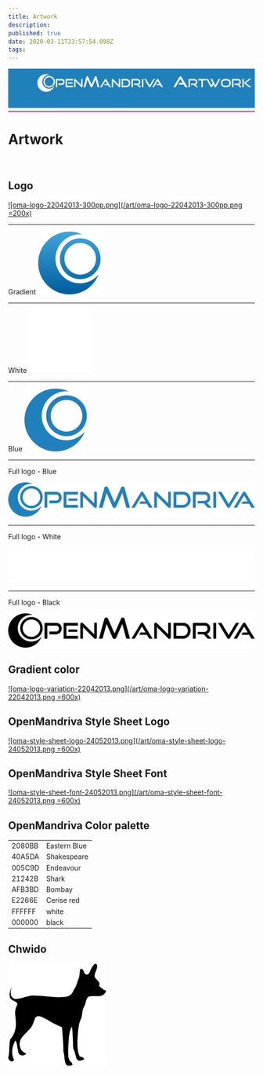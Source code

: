```yaml
---
title: Artwork
description: 
published: true
date: 2020-03-11T23:57:54.098Z
tags: 
---
```


<div style="height: 80px; width: 100%; background:#2080BB; text-align:right; min-height:36px;">
<img src="/assets/header-artwork.png">
</div>
<div style="margin: 6px 0; height: 2px; width: 100%; background-color: #E2266E;"></div>


# Artwork 
<br>

## Logo

[![oma-logo-22042013-300pp.png](/art/oma-logo-22042013-300pp.png =200x)](/art/oma-logo-22042013-300pp.png)

---
Gradient
![openmandriva-logo-gr.svg](/logo/openmandriva-logo-gr.svg) 

---
White
![openmandriva-logo-wh.svg](/logo/openmandriva-logo-wh.svg) 

---
Blue
![openmandriva-logo-blu.svg](/logo/openmandriva-logo-blu.svg)

--- 
Full logo - Blue

![openmandriva-blu.svg](/logo/openmandriva-blu.svg)

---
Full logo - White

![openmandriva-wh.svg](/logo/openmandriva-wh.svg)

---
Full logo - Black

![openmandriva-bk.svg](/logo/openmandriva-bk.svg)


## Gradient color

[![oma-logo-variation-22042013.png](/art/oma-logo-variation-22042013.png =600x)](/art/oma-logo-variation-22042013.png)

## OpenMandriva Style Sheet Logo

[![oma-style-sheet-logo-24052013.png](/art/oma-style-sheet-logo-24052013.png =600x)](/art/oma-style-sheet-logo-24052013.png)

## OpenMandriva Style Sheet Font

[![oma-style-sheet-font-24052013.png](/art/oma-style-sheet-font-24052013.png =600x)](/art/oma-style-sheet-font-24052013.png)

## OpenMandriva Color palette


|      |            |
|------|------------|
|2080BB|Eastern Blue|
|40A5DA|Shakespeare |
|005C9D|Endeavour   |
|21242B|Shark       |
|AFB3BD|Bombay      |
|E2266E|Cerise red  |
|FFFFFF|white       |
|000000|black       |



## Chwido

![chwido200.png](/art/chwido200.png)


	